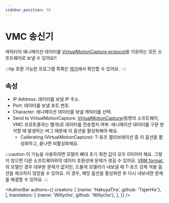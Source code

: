 ```yaml
---
sidebar_position: 50
---
```


# VMC 송신기

캐릭터의 애니메이션 데이터를 [VirtualMotionCapture protocol](https://protocol.vmc.info/english)을 지원하는 모든 소프트웨어로 보낼 수 있어요!!

:::tip
호환 가능한 프로그램 목록은 [여기](https://protocol.vmc.info/Reference)에서 확인할 수 있어요..
:::

## 속성

* IP Address: 데이터를 보낼 IP 주소.
* Port: 데이터를 보낼 포트 번호.
* Character: 애니메이션 데이터를 보낼 캐릭터를 선택.
* Send to VirtualMotionCapture: [VirtualMotionCapture](https://akira.works/VirtualMotionCapture-en/)(동명의 소프트웨어, VMC 프로토콜과는 별개)로 데이터를 전송할지 여부. 애니메이션 데이터를 구문 분석할 때 발생하는 버그 때문에 이 옵션을 활성화해야 해요.
  * Calibrating (VirtualMotionCapture): T-포즈 캘리브레이션 중 이 옵션을 활성화하고, 끝나면 비활성화해요.

:::caution
이 기능을 사용하려면 모델의 뼈대 초기 회전 값이 모두 0이어야 해요. 그렇지 않으면 다른 소프트웨어와의 데이터 호환성에 문제가 생길 수 있어요. [VRM format](https://vrm.dev/),의 모델인 경우 대부분 문제가 없지만, 드물게 모델러가 내보낼 때 T-포즈 강제 적용 옵션을 체크하지 않았을 수 있어요. 이 경우, 해당 옵션을 활성화한 후 다시 내보내면 문제를 해결할 수 있어요.
:::

<AuthorBar authors={{
  creators: [
    {name: 'HakuyaTira', github: 'TigerHix'},
  ],
  translators: [
    {name: 'Willycho', github: 'Willycho'},
  ],
}} />
